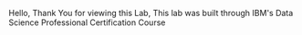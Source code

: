 Hello,
Thank You for viewing this Lab,
This lab was built through IBM's Data Science Professional Certification Course
